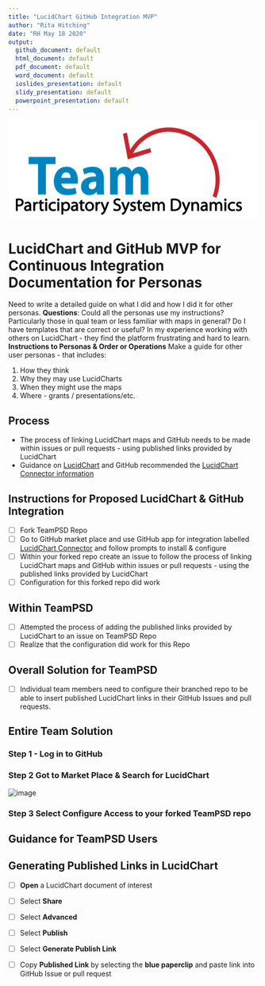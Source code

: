 ```yaml
---
title: "LucidChart GitHub Integration MVP"
author: "Rita Hitching"
date: "RH May 18 2020"
output: 
  github_document: default
  html_document: default
  pdf_document: default
  word_document: default
  ioslides_presentation: default
  slidy_presentation: default
  powerpoint_presentation: default   
---
```



<img src = "https://github.com/lzim/teampsd/blob/teampsd_style/teampsd_logo/team_psd_logo_sm.png"
     height = "200" width = "600">  


# LucidChart and GitHub MVP for Continuous Integration Documentation for Personas

Need to write a detailed guide on what I did and how I did it for other personas.
**Questions**:
Could all the personas use my instructions? Particularly those in qual team or less familiar with maps in general? Do I have templates that are correct or useful? In my experience working with others on LucidChart - they find the platform frustrating and hard to learn.
**Instructions to Personas & Order or Operations**
Make a guide for other user personas - that includes:
1. How they think
2. Why they may use LucidCharts
3. When they might use the maps
4. Where - grants / presentations/etc.

## Process 
- The process of linking LucidChart maps and GitHub needs to be made within issues or pull requests - using published links provided by LucidChart 
- Guidance on [LucidChart](https://www.lucidchart.com/blog/lucidchart-for-github) and GitHub recommended  the [LucidChart Connector information](https://github.com/marketplace/lucidchart-connector)  

## Instructions for Proposed LucidChart & GitHub Integration 
- [ ]  Fork TeamPSD Repo
- [ ]  Go to GitHub market place and use GitHub app for integration labelled [LucidChart Connector](https://www.lucidchart.com/pages/integrations/github) and follow prompts to install & configure 
- [ ] Within your forked repo create an issue to follow the process of linking LucidChart maps and GitHub within issues or pull requests - using the published links provided by LucidChart 
- [ ] Configuration for this forked repo did work

## Within TeamPSD 
- [ ] Attempted the process of adding the published links provided by LucidChart to an issue on TeamPSD Repo
- [ ] Realize that the configuration did work for this Repo

## Overall Solution for TeamPSD
- [ ] Individual team members need to configure their branched repo to be able to insert published LucidChart links in their GitHub Issues and pull requests.

## Entire Team Solution 
### Step 1 - Log in to GitHub
### Step 2 Got to Market Place & Search for LucidChart
![image](https://user-images.githubusercontent.com/54862187/81884965-2f31c500-954e-11ea-913d-9c91c33c5155.png)
### Step 3 Select Configure Access to your forked TeamPSD repo

## Guidance for TeamPSD Users
## Generating Published Links in LucidChart
- [ ] **Open** a LucidChart document of interest
- [ ] Select **Share**
- [ ] Select **Advanced**
- [ ] Select **Publish**
- [ ] Select **Generate Publish Link**
- [ ] Copy **Published Link** by selecting the **blue paperclip** and paste link into GitHub Issue or pull request


